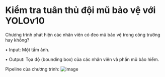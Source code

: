 # Kiểm tra tuân thủ đội mũ bảo vệ với YOLOv10

Chương trình phát hiện các nhân viên có đeo mũ bảo vệ trong công trường hay không?

• Input: Một tấm ảnh.

• Output: Tọa độ (bounding box) của các nhân viên và phần mũ bảo hiểm.

Pipeline của chương trình:
![image](https://github.com/thailevann/Project-2024/assets/82956224/1a435c00-fd41-4bd6-bce1-e4aed89cc642)

